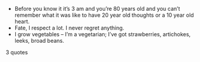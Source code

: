  - Before you know it it’s 3 am and you’re 80 years old and you can’t remember what it was like to have 20 year old thoughts or a 10 year old heart.
 - Fate, I respect a lot. I never regret anything.
 - I grow vegetables – I’m a vegetarian; I’ve got strawberries, artichokes, leeks, broad beans.

3 quotes